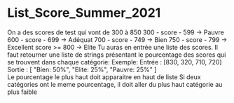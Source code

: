 # List_Score_Summer_2021

On a des scores de test qui vont de 300 à 850
300 - score - 599 -> Pauvre 
600 - score - 699 -> Adéquat
700 - score - 749 -> Bien
750 - score - 799 -> Excellent
score >= 800 -> Elite
Tu auras en entrée une liste des scores.
Il faut retourner une liste de strings présentant le pourcentage des scores qui se trouvent dans chaque catégorie:
Exemple: Entrée : [830, 320, 710, 720]
         Sortie : [ "Bien: 50%", "Elite: 25%", "Pauvre: 25%" ]  
Le pourcentage le plus haut doit apparaitre en haut de liste Si deux catégories ont le meme pourcentage, il doit aller du plus haut catégorie au plus faible 
